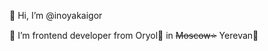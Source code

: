 👋 Hi, I’m @inoyakaigor

👀 I’m frontend developer from Oryol🦅 in ~~Moscow⭐~~ Yerevan🦁

<!---
inoyakaigor/inoyakaigor is a ✨ special ✨ repository because its `README.md` (this file) appears on your GitHub profile.
You can click the Preview link to take a look at your changes.
--->
